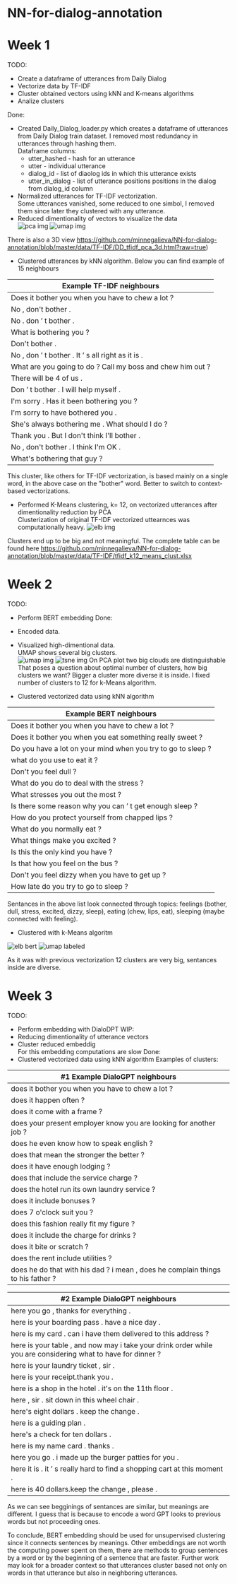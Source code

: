 # NN-for-dialog-annotation

# Week 1

TODO:
 - Create a dataframe of utterances from Daily Dialog
 - Vectorize data by TF-IDF
 - Cluster obtained vectors using kNN and K-means algorithms
 - Analize clusters
 
 Done:
 - Created Daily_Dialog_loader.py which creates a dataframe of utterances from Daily Dialog train dataset.
I removed most redundancy in utterances through hashing them.<br>
Dataframe columns:
    * utter_hashed - hash for an utterance
    * utter - individual utterance
    * dialog_id - list of diaolog ids in which this utterance exists
    * utter_in_dialog - list of utterance positions positions in the dialog from dialog_id column
- Normalized utterances for TF-IDF vectorization.<br>
Some utterances vanished, some reduced to one simbol, I removed them since later they clustered with any utterance. 
-  Reduced dimentionality of vectors to visualize the data <br>
![pca img](https://github.com/minnegalieva/NN-for-dialog-annotation/blob/master/data/TF-IDF/DD_tfidf_pca_2d.png?raw=true)
![umap img](https://github.com/minnegalieva/NN-for-dialog-annotation/blob/master/data/TF-IDF/DD_tfidf_umap.png?raw=true)

There is also a 3D view https://github.com/minnegalieva/NN-for-dialog-annotation/blob/master/data/TF-IDF/DD_tfidf_pca_3d.html?raw=true)

- Clustered utterances by kNN algorithm. Below you can find example of 15 neighbours <br>

|Example TF-IDF neighbours|
|---|
| Does it bother you when you have to chew a lot ? |
| No , don't bother . |
| No . don ’ t bother . |
| What is bothering you ? |
| Don't bother . |
| No , don ’ t bother . It ’ s all right as it is . |
| What are you going to do ? Call my boss and chew him out ? |
| There will be 4 of us . |
| Don ’ t bother . I will help myself . |
| I'm sorry . Has it been bothering you ? |
| I'm sorry to have bothered you . |
| She's always bothering me . What should I do ? |
| Thank you . But I don't think I'll bother . |
| No , don't bother . I think I'm OK . |
|What's bothering that guy ? |

This cluster, like others for TF-IDF vectorization, is based mainly on a single word, in the above case on the "bother" word. Better to switch to context-based vectorizations.
- Performed K-Means clustering, k= 12, on vectorized utterances after dimentionality reduction by PCA <br>
Clusterization of original TF-IDF vectorized uttearnces was computationally heavy.
![elb img](https://github.com/minnegalieva/NN-for-dialog-annotation/blob/master/data/TF-IDF/tfidf_pca_kmeans_elbow.png?raw=true)

Clusters end up to be big and not meaningful. The complete table can be found  here https://github.com/minnegalieva/NN-for-dialog-annotation/blob/master/data/TF-IDF/tfidf_k12_means_clust.xlsx


# Week 2
TODO:
- Perform BERT embedding
Done:
- Encoded data.
- Visualized high-dimentional data. <br>
UMAP shows several big clusters.<br>
![umap img](https://github.com/minnegalieva/NN-for-dialog-annotation/blob/master/data/BERT/bert_nr_umap.png?raw=true)
![tsne img](https://github.com/minnegalieva/NN-for-dialog-annotation/blob/master/data/BERT/bert_nr_tsne.png?raw=true)
On PCA plot two big clouds are distinguishable 
That poses a question about optimal number of clusters, how big clusters we want? Bigger a cluster more diverse it is inside. I fixed number of clusters to 12 for k-Means algorithm.

- Clustered vectorized data using kNN algorithm 

|Example BERT neighbours|
|---|
| Does it bother you when you have to chew a lot ? |
| Does it bother you when you eat something really sweet ? |
| Do you have a lot on your mind when you try to go to sleep ? |
| what do you use to eat it ? |
| Don't you feel dull ? |
| What do you do to deal with the stress ? |
|What stresses you out the most ? |
| Is there some reason why you can ’ t get enough sleep ? |
| How do you protect yourself from chapped lips ? |
| What do you normally eat ? |
| What things make you excited ? |
| Is this the only kind you have ? |
| Is that how you feel on the bus ? |
| Don't you feel dizzy when you have to get up ? |
| How late do you try to go to sleep ? |

Sentances in the above list look connected through topics:  feelings (bother, dull, stress, excited, dizzy, sleep), eating (chew, lips, eat), sleeping (maybe connected with feeling).

- Clustered with k-Means algoritm

![elb bert](https://github.com/minnegalieva/NN-for-dialog-annotation/blob/master/data/BERT/bert_pca_kmeans_elbow.png?raw=true)
![umap labeled](https://github.com/minnegalieva/NN-for-dialog-annotation/blob/master/data/BERT/km_clust_on_umap.png)

As it was with previous vectorization 12 clusters are very big, sentances inside are diverse.

# Week 3
TODO:
- Perform embedding with DialoDPT
WIP:
- Reducing dimentionality of utterance vectors
- Cluster reduced embeddig <br>
For this embedding computations are slow
Done:
- Clustered vectorized data using kNN algorithm 
Examples of clusters:

|#1 Example DialoGPT neighbours|
|---|
| does it bother you when you have to chew a lot ? | 
| does it happen often ? |
| does it come with a frame ? |
| does your present employer know you are looking for another job ? |
| does he even know how to speak english ? |
| does that mean the stronger the better ? |
| does it have enough lodging ? |
| does that include the service charge ? |
| does the hotel run its own laundry service ? |
| does it include bonuses ? |
| does 7 o'clock suit you ? |
| does this fashion really fit my figure ? |
| does it include the charge for drinks ? |
| does it bite or scratch ? |
| does the rent include utilities ? |
| does he do that with his dad ? i mean , does he complain things to his father ? |

|#2 Example DialoGPT neighbours|
|---|
| here you go , thanks for everything . |
| here is your boarding pass . have a nice day . |
| here is my card . can i have them delivered to this address ? |
| here is your table , and now may i take your drink order while you are considering what to have for dinner ? |
| here is your laundry ticket , sir . |
| here is your receipt.thank you . |
| here is a shop in the hotel . it's on the 11th floor . |
| here , sir . sit down in this wheel chair . |
| here's eight dollars . keep the change . |
| here is a guiding plan . |
| here's a check for ten dollars . |
| here is my name card . thanks . |
| here you go . i made up the burger patties for you . |
| here it is . it ’ s really hard to find a shopping cart at this moment . |
| here is 40 dollars.keep the change , please . |

As we can see begginings of sentances are similar, but meanings are different. I guess that is because to encode a word GPT looks to previous words but not proceeding ones.

To conclude, BERT embedding should be used for unsupervised clustering since it connects sentences by meanings. Other embeddings are not worth the computing power spent on them, there are methods to group sentences by a word or by the beginning of a sentence that are faster. Further work may look for a broader context so that utterances cluster based not only on words in that utterance but also in neighboring utterances. 
